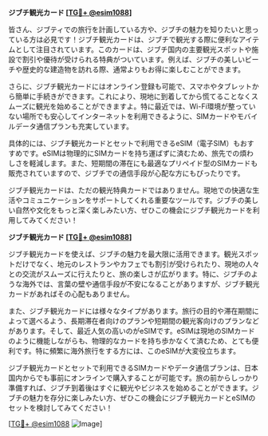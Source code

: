 **ジブチ観光カード [[TG💪+ @esim1088](https://t.me/s/esim1088)]**

皆さん、ジブティでの旅行を計画している方や、ジブチの魅力を知りたいと思っている方は必見です！ジブチ観光カードは、ジブチで観光する際に便利なアイテムとして注目されています。このカードは、ジブチ国内の主要観光スポットや施設で割引や優待が受けられる特典がついています。例えば、ジブチの美しいビーチや歴史的な建造物を訪れる際、通常よりもお得に楽しむことができます。

さらに、ジブチ観光カードにはオンライン登録も可能で、スマホやタブレットから簡単に手続きができます。これにより、現地に到着してから慌てることなくスムーズに観光を始めることができますよ。特に最近では、Wi-Fi環境が整っていない場所でも安心してインターネットを利用できるように、SIMカードやモバイルデータ通信プランも充実しています。

具体的には、ジブチ観光カードとセットで利用できるeSIM（電子SIM）もおすすめです。eSIMは物理的にSIMカードを持ち運ばずに済むため、旅先での煩わしさを軽減します。また、短期間の滞在にも最適なプリペイド型のSIMカードも販売されていますので、ジブチでの通信手段が心配な方にもぴったりです。

ジブチ観光カードは、ただの観光特典カードではありません。現地での快適な生活やコミュニケーションをサポートしてくれる重要なツールです。ジブチの美しい自然や文化をもっと深く楽しみたい方、ぜひこの機会にジブチ観光カードを利用してみてください！

**ジブチ観光カード [[TG💪+ @esim1088](https://t.me/s/esim1088)]**

ジブチ観光カードを使えば、ジブチの魅力を最大限に活用できます。観光スポットだけでなく、地元のレストランやカフェでも割引が受けられたり、現地の人々との交流がスムーズに行えたりと、旅の楽しさが広がります。特に、ジブチのような海外では、言葉の壁や通信手段が不安になることがありますが、ジブチ観光カードがあればその心配もありません。

また、ジブチ観光カードには様々なタイプがあります。旅行の目的や滞在期間によって選べるよう、長期滞在者向けのプランや短期間の観光客向けのプランなどがあります。そして、最近人気の高いのがeSIMです。eSIMは現地のSIMカードのように機能しながらも、物理的なカードを持ち歩かなくて済むため、とても便利です。特に頻繁に海外旅行をする方には、このeSIMが大変役立ちます。

ジブチ観光カードとセットで利用できるSIMカードやデータ通信プランは、日本国内からでも事前にオンラインで購入することが可能です。旅の前からしっかり準備すれば、ジブチ到着後はすぐに観光やビジネスを始めることができます。ジブチの魅力を存分に楽しみたい方、ぜひこの機会にジブチ観光カードとeSIMのセットを検討してみてください！

[[TG💪+ @esim1088](https://t.me/s/esim1088) ![Image](https://i.postimg.cc/Y0z9fWf4/image.png)]